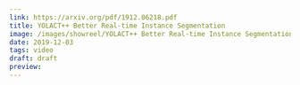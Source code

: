 ```yaml
---
link: https://arxiv.org/pdf/1912.06218.pdf
title: YOLACT++ Better Real-time Instance Segmentation
image: /images/showreel/YOLACT++ Better Real-time Instance Segmentation.jpg
date: 2019-12-03
tags: video
draft: draft
preview:
---
```



